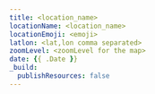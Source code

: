 ```yaml
---
title: <location_name>
locationName: <location_name>
locationEmoji: <emoji>
latlon: <lat,lon comma separated>
zoomLevel: <zoomLevel for the map>
date: {{ .Date }}
_build:
  publishResources: false
---
```

